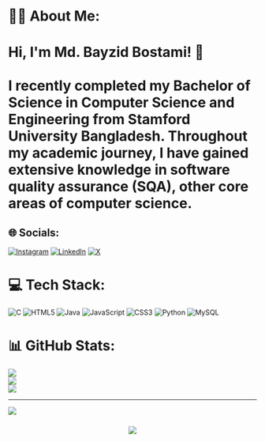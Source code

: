# 👩‍💻  About Me:
# Hi, I'm Md. Bayzid Bostami! 👋<br><br>I recently completed my **Bachelor of Science in Computer Science and Engineering** from **Stamford University Bangladesh**. Throughout my academic journey, I have gained extensive knowledge in  **software quality assurance (SQA)**, other core areas of computer science.


## 🌐 Socials:
[![Instagram](https://img.shields.io/badge/Instagram-%23E4405F.svg?logo=Instagram&logoColor=white)](https://instagram.com/bayzid_000) [![LinkedIn](https://img.shields.io/badge/LinkedIn-%230077B5.svg?logo=linkedin&logoColor=white)](https://linkedin.com/in/bayzid-bostami-580a51211) [![X](https://img.shields.io/badge/X-black.svg?logo=X&logoColor=white)](https://x.com/@Bayzid_007) 

# 💻 Tech Stack:
![C](https://img.shields.io/badge/c-%2300599C.svg?style=for-the-badge&logo=c&logoColor=white) ![HTML5](https://img.shields.io/badge/html5-%23E34F26.svg?style=for-the-badge&logo=html5&logoColor=white) ![Java](https://img.shields.io/badge/java-%23ED8B00.svg?style=for-the-badge&logo=openjdk&logoColor=white) ![JavaScript](https://img.shields.io/badge/javascript-%23323330.svg?style=for-the-badge&logo=javascript&logoColor=%23F7DF1E) ![CSS3](https://img.shields.io/badge/css3-%231572B6.svg?style=for-the-badge&logo=css3&logoColor=white) ![Python](https://img.shields.io/badge/python-3670A0?style=for-the-badge&logo=python&logoColor=ffdd54) ![MySQL](https://img.shields.io/badge/mysql-4479A1.svg?style=for-the-badge&logo=mysql&logoColor=white)
# 📊 GitHub Stats:
![](https://github-readme-stats.vercel.app/api?username=bayzid2&theme=dark&hide_border=false&include_all_commits=true&count_private=true)<br/>
![](https://github-readme-streak-stats.herokuapp.com/?user=bayzid2&theme=dark&hide_border=false)<br/>
![](https://github-readme-stats.vercel.app/api/top-langs/?username=bayzid2&theme=dark&hide_border=false&include_all_commits=true&count_private=true&layout=compact)

---
[![](https://visitcount.itsvg.in/api?id=bayzid2&icon=0&color=0)](https://visitcount.itsvg.in)

<!-- Proudly created with GPRM ( https://gprm.itsvg.in ) -->

###

<div align="center">
  <img src="https://visitor-badge.laobi.icu/badge?page_id=maurodesouza.maurodesouza&"  />
</div>

###
